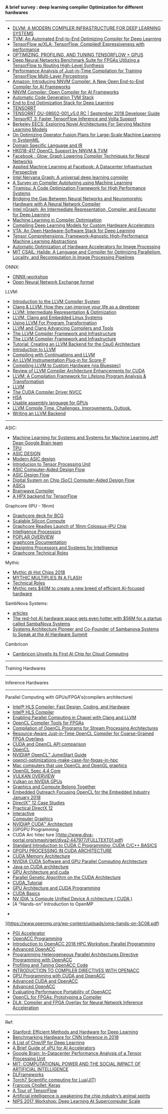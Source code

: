#### A brief survey : deep learning compiler Optimization for different hardwares

-------------

- [DLVM: A MODERN COMPILER INFRASTRUCTURE FOR
DEEP LEARNING SYSTEMS](https://arxiv.org/pdf/1711.03016.pdf)
- [TVM: An Automated End-to-End Optimizing Compiler for Deep Learning](https://arxiv.org/pdf/1802.04799v2.pdf)
- [TensorFlow w/XLA:
TensorFlow, Compiled!
Expressiveness with performance](https://autodiff-workshop.github.io/slides/JeffDean.pdf)
- [OPTIMIZING, PROFILING, AND TUNING
TENSORFLOW + GPUS](http://on-demand.gputechconf.com/gtc-eu/2017/presentation/23363-chris-fregly-optimizing-profiling-and-deploying-tensorflow-ai-models-in-production-with-gpus.pdf)
- [Deep Neural Networks Benchmark Suite for FPGAs Utilizing a
TensorFlow to Routing High-Level Synthesis](http://www.ece.ubc.ca/~ameer/publications/Abdelhadi-Poster-2018July-COHESA_AGM18-DeepLearningBenchmarksFPGAs.pdf)
- [Performance Analysis of Just-in-Time Compilation
for Training TensorFlow Multi-Layer Perceptrons](https://researcher.watson.ibm.com/researcher/files/us-ealtman/FASTPATH_2018_paper_2.pdf)
- [Amazon: Introducing NNVM Compiler: A New Open End-to-End Compiler for AI Frameworks](https://aws.amazon.com/blogs/machine-learning/introducing-nnvm-compiler-a-new-open-end-to-end-compiler-for-ai-frameworks/)
- [NNVM Compiler: Open Compiler for AI Frameworks](https://tvm.ai/2017/10/06/nnvm-compiler-announcement.html)
- [Automatic Code Generation
 TVM Stack](http://dlsys.cs.washington.edu/pdf/lecture7.pdf)
 - [End to End Optimization Stack
for Deep Learning](http://learningsys.org/nips17/assets/slides/TVM-MLSys-NIPS17.pdf)
- [TENSORRT
](https://docs.nvidia.com/deeplearning/sdk/pdf/TensorRT-Release-Notes.pdf)
- [TENSORRT
DU-08602-001_v5.0 RC | September 2018
Developer Guide](https://docs.nvidia.com/deeplearning/sdk/pdf/TensorRT-Developer-Guide.pdf)
- [TensorRT 3: Faster TensorFlow Inference and Volta Support](https://devblogs.nvidia.com/tensorrt-3-faster-tensorflow-inference/)
- [Berkeley EECS: Exploring Novel Architectures For Serving Machine
Learning Models](https://www2.eecs.berkeley.edu/Pubs/TechRpts/2018/EECS-2018-73.pdf)
- [On Optimizing Operator Fusion Plans
for Large-Scale Machine Learning in SystemML](https://arxiv.org/pdf/1801.00829.pdf)
- [ Domain Specific Language and IR](https://pdfs.semanticscholar.org/presentation/f04a/0635498b2269b730619aacccb9257941c584.pdf)
- [HKG18-417
OpenCL Support by NNVM & TVM](http://connect.linaro.org.s3.amazonaws.com/hkg18/presentations/hkg18-417.pdf)
- [Facebook : Glow: Graph Lowering Compiler Techniques for
Neural Networks
](https://arxiv.org/pdf/1805.00907.pdf)
- [Applied Machine Learning at Facebook:
A Datacenter Infrastructure Perspective
](https://research.fb.com/wp-content/uploads/2017/12/hpca-2018-facebook.pdf)
- [Intel Nervana Graph: A universal deep learning compiler](https://conferences.oreilly.com/artificial-intelligence/ai-ca-2017/public/schedule/detail/63428)
- [A Survey on Compiler Autotuning using Machine Learning](https://arxiv.org/pdf/1801.04405v5.pdf)
- [Tiramisu: A Code Optimization Framework for High
Performance Systems](https://arxiv.org/pdf/1804.10694v2.pdf)
- [Bridging the Gap Between Neural Networks and Neuromorphic
Hardware with A Neural Network Compiler](https://arxiv.org/pdf/1801.00746v3.pdf)
- [Intel nGraph: An Intermediate Representation, Compiler, and Executor for Deep Learning](https://arxiv.org/pdf/1801.08058v2.pdf)
- [Machine Learning in Compiler Optimisation](https://arxiv.org/pdf/1805.03441v1.pdf)
- [Compiling Deep Learning Models for Custom Hardware Accelerators](https://arxiv.org/pdf/1708.00117v2.pdf)
- [VTA: An Open Hardware-Software Stack for Deep Learning](https://arxiv.org/pdf/1807.04188v1.pdf)
- [Tensor Comprehensions: Framework-Agnostic High-Performance Machine Learning Abstractions](https://arxiv.org/pdf/1802.04730v3.pdf)
- [Automatic Optimization of Hardware Accelerators for Image Processing](https://arxiv.org/ftp/arxiv/papers/1502/1502.07448.pdf)
- [MIT CSAIL: Halide: A Language and Compiler for Optimizing Parallelism,
Locality, and Recomputation in Image Processing Pipelines
](http://people.csail.mit.edu/jrk/halide-pldi13.pdf)


ONNX:

- [ONNX-workshop](http://learningsys.org/nips17/assets/slides/ONNX-workshop.pdf)
- [Open Neural Network Exchange format](http://on-demand.gputechconf.com/gtc/2018/presentation/s8818-onnx-interoperable-deep-learning-presented-by-facebook.pdf)




LLVM:

- [Introduction to the LLVM Compiler System](https://www.slideshare.net/zionsaint/introduction-to-the-llvm-compiler-system)
- [Clang & LLVM:
How they can improve your life as a
developer](http://events17.linuxfoundation.org/sites/events/files/slides/linuxcon-europe-2014-llvm.pdf)
- [LLVM: Intermediate Representation &
Optimization](http://hpac.rwth-aachen.de/teaching/sem-accg-16/slides/02.Emrich-LLVM_IR.pdf)
- [LLVM, Clang and Embedded
Linux Systems](https://elinux.org/images/d/d2/Elc2011_lopes.pdf)
- [Using LLVM For Program
Transformation](http://www.cs.umd.edu/~awruef/LLVM_Tutorial.pdf)
- [LLVM and Clang
Advancing Compilers and Tools](http://nondot.org/sabre/2013-10-23-SECR-LLVM.pdf)
- [The LLVM Compiler Framework
and Infrastructure](https://www.cs.cmu.edu/afs/cs/academic/class/15745-s12/public/lectures/L3-LLVM-Part1.pdf)
- [The LLVM Compiler
Framework and Infrastructure](https://llvm.org/pubs/2004-09-22-LCPCLLVMTutorial.pdf)
- [Tutorial: Creating an LLVM Backend for
the Cpu0 Architecture](http://jonathan2251.github.io/lbd/TutorialLLVMBackendCpu0.pdf)
- [Introduction to LLVM](http://www.cs.toronto.edu/~pekhimenko/courses/cscd70-w18/docs/Tutorial%201%20-%20Intro%20to%20LLVM.pdf)
- [Compiling with Continuations and LLVM](https://arxiv.org/pdf/1805.08842.pdf)
- [An LLVM Instrumentation Plug-in for Score-P](https://arxiv.org/pdf/1712.01718.pdf)
- [Compiling LLVM to Custom
Hardware (via Bluespec)](https://pdfs.semanticscholar.org/presentation/5cfc/76c639f9905e561cc1db00e546c7acac0bac.pdf)
- [Review of LLVM Compiler Architecture Enhancements for CUDA](https://www.researchgate.net/publication/301346139_Review_of_LLVM_Compiler_Architecture_Enhancements_for_CUDA)
- [LLVM: A Compilation Framework for
Lifelong Program Analysis & Transformation](http://llvm.org/pubs/2004-01-30-CGO-LLVM.pdf)
- [LLVM](https://en.wikipedia.org/wiki/LLVM)
- [The CUDA
Compiler Driver
NVCC ](http://moss.csc.ncsu.edu/~mueller/cluster/nvidia/2.0/nvcc_2.0.pdf)
- [HSA](http://www.mpsoc-forum.org/previous/2013/slides/8-Hegde.pdf)
- [Usable assembly language for GPUs](https://cryptojedi.org/papers/gpuasm-20120313.pdf)
- [LLVM Compile Time. Challenges. Improvements. Outlook.](http://llvm.org/devmtg/2017-10/slides/Zolotukhin-LLVM%20Compile%20Time.pdf)
- [Writing an LLVM Backend](https://llvm.org/docs/WritingAnLLVMBackend.html)

-------

ASIC:

- [Machine Learning for Systems
and
Systems for Machine Learning
Jeff Dean
Google Brain team](http://learningsys.org/nips17/assets/slides/dean-nips17.pdf)
- [TPU](https://homes.cs.washington.edu/~cdel/presentations/TPUPaperISCA2017.pdf)
- [ASIC DESIGN](https://www.tce.edu/sites/default/files/PDF/14EC770-ASIC-DESIGN-K.Kalyani.pdf)
- [Modern ASIC design](https://www.utdallas.edu/~zhoud/EE6306/lecture%20slides/ASIC%202011%20Chapter%206%20%20Physical%20Design.pdf)
- [Introducion	to	Tensor	Processing	Unit](https://csap.snu.ac.kr/sites/default/files/su17/Lec5-tpu.pdf)
- [ASIC Computer-Aided Design Flow](https://pdfs.semanticscholar.org/presentation/7c0e/910a2c2ddd54b561cb4160397e9bbe144d87.pdf)
- [ASIC Design Flow](https://www.csee.umbc.edu/~tinoosh/cmpe641/slides/lect01_flow.pdf)
- [Digital System on Chip (SoC)
Computer-Aided Design Flow](http://www.eng.auburn.edu/~nelson/courses/elec4200/Slides/ELEC4200_SoC_Design.pdf)
- [ASICs](http://www.ni2designs.com/downloads/docs/Intro_to_ASICs.pdf)
- [Brainwave Compiler](http://learningsys.org/nips17/assets/slides/brainwave-nips17.pdf)
- [A HPX backend for TensorFlow](http://stellar.cct.lsu.edu/pubs/lukas_troska_hpx_tensorflow_04.05.17.pdf)


Graphcore
(IPU - 16nm)

- [Graphcore deck for BCG](http://www.bristol.bcs.org.uk/2017/graphcore.pdf)
- [Scalable Silicon Compute](https://supercomputersfordl2017.github.io/Presentations/SimonKnowlesGraphCore.pdf)
- [Graphcore Readies Launch of 16nm Colossus-IPU Chip](https://www.hpcwire.com/2017/07/20/graphcore-readies-launch-16nm-colossus-ipu-chip/)
- [Intelligence Processors](https://www.cambridgewireless.co.uk/media/uploads/files/CWTEC03.10.17-Graphcore-Simon_Knowles.pdf)
- [POPLAR OVERVIEW](https://www.graphcore.ai/hubfs/assets/Poplar%C2%81%20technical%20overview%20NEW%20BRAND.pdf)
- [graphcore Documentation](https://media.readthedocs.org/pdf/graphcore/latest/graphcore.pdf)
- [Designing Processors and
Systems for Intelligence
](http://hipineb.i3a.info/hipineb2018/wp-content/uploads/sites/8/2018/02/Ola-HiPINEB-2018-24Feb2018-OT.pdf)
- [Graphcore Technical Roles](https://www.graphcore.ai/careers)

Mythic

- [Mythic @ Hot Chips 2018](https://medium.com/mythic-ai/mythic-hot-chips-2018-637dfb9e38b7)
- [MYTHIC MULTIPLIES IN A FLASH](https://www.mythic-ai.com/wp-content/uploads/2018/08/Mythic-Multiplies-In-A-Flash.pdf)
- [Technical Roles](https://www.mythic-ai.com/careers/)
- [Mythic nets $40M to create a new breed of efficient AI-focused hardware](https://techcrunch.com/2018/03/20/mythic-nets-40m-to-create-a-new-line-of-ai-focused-hardware/)


SambNova Systems:

- [articles](https://www.sambanovasystems.com/news/)
- [The red-hot AI hardware space gets even hotter with $56M for a startup called SambaNova Systems](https://techcrunch.com/2018/03/15/the-red-hot-ai-chip-space-gets-even-hotter-with-56m-for-a-startup-called-sambanova/)
- [Systems Architecture Pioneer and Co-Founder of Sambanova Systems to Speak at the AI Hardware Summit](https://www.businesswire.com/news/home/20180911005158/en/Systems-Architecture-Pioneer-Co-Founder-Sambanova-Systems-Speak)


Cambricon

- [Cambricon Unveils its First AI Chip for Cloud Computing](https://medium.com/syncedreview/cambricon-unveils-its-first-ai-chip-for-cloud-computing-d3f7acdb4076)

-----------

Training Hardwares


-----------

Inference Hardwares

------------

Parallel Computing with GPUs/FPGA's(compilers architecture)

- [Intel® HLS Compiler: Fast Design,
Coding, and Hardware](https://www.intel.com/content/dam/www/programmable/us/en/pdfs/literature/wp/wp-01274-intel-hls-compiler-fast-design-coding-and-hardware.pdf)
- [Intel® HLS Compiler](https://www.intel.com/content/dam/www/programmable/us/en/pdfs/products/hls/hls-production-brief.pdf)
- [Enabling Parallel Computing in
Chapel with Clang and LLVM ](http://llvm.org/devmtg/2017-10/slides/Ferguson-Enabling%20Parallel%20Computing%20in%20Chapel.pdf)
- [OpenCL Compiler Tools for FPGAs](https://www.iwocl.org/wp-content/uploads/iwocl-2016-opencl-compiler-tools-for-fpgas.pdf)
- [Compilation of OpenCL Programs for Stream
Processing Architectures](https://fenix.tecnico.ulisboa.pt/downloadFile/844820067124649/Compilation%20of%20OpenCL%20Programs%20for%20Stream%20Processing%20Architectures%20-%20Summary.pdf)
- [Resource-Aware Just-in-Time OpenCL Compiler for Coarse-Grained FPGA Overlays](https://arxiv.org/pdf/1705.02730.pdf)
- [CUDA and OpenCL API 
comparison](https://wiki.aalto.fi/download/attachments/40025977/Cuda+and+OpenCL+API+comparison_presented.pdf)
- [OpenCL](http://web.cs.ucdavis.edu/~rubio/289c/presentations/bayraktar2.pdf)
- [NVIDIA®
 OpenCL™
JumpStart Guide ](http://www.cs.cmu.edu/afs/cs/academic/class/15668-s11/www/cuda-doc/OpenCL_Jumpstart_Guide.pdf)
- [opencl-optimizations-make-case-for-fpgas-in-hpc](https://www.nextplatform.com/2018/08/21/opencl-optimizations-make-case-for-fpgas-in-hpc/)
- [Mac computers that use OpenCL and OpenGL graphics](https://support.apple.com/en-us/HT202823)
- [OpenGL Spec 4.4 Core](https://www.slideshare.net/Khronos_Group/opengl-spec-44-core)
- [VULKAN OVERVIEW](https://developer.nvidia.com/sites/default/files/akamai/gameworks/VulkanDevDaypdaniel.pdf)
- [Vulkan on NVIDIA GPUs](http://on-demand.gputechconf.com/siggraph/2015/presentation/SIG1501-Piers-Daniell.pdf)
- [Graphics and Compute
Belong Together ](https://www.khronos.org/assets/uploads/developers/library/overview/2015_vulkan_v1_Overview.pdf)
- [Embedded Outreach
Focusing OpenCL for the
Embedded Industry
January 2018](https://www.khronos.org/assets/uploads/developers/library/2018-khronos-group-opencl-embedded-outreach/Taipei-Focusing-OpenCL-Roadmap_Jan18.pdf)
- [DirectX™ 12 Case Studies](https://developer.download.nvidia.com/assets/gameworks/downloads/regular/GDC17/DX12CaseStudies_GDC2017_FINAL.pdf?KVMrYcVY2reqDR7A_7iEz-V2KuHRM4chpw8-Bj738msNISk7gufslJ6xPFUbGvn0Ra0s8enAHtIr6-Fo67bNKfRq0w4NZIoNc6iYbhuakdCtDJ98akiNbBma1kmUSsUukSS7UlJTkbEfUpo6xhvf8qCz7rn3y4h1zNlMMKbqFr9sRa_c2eHJ1u8)
- [Practical DirectX 12](https://developer.nvidia.com/sites/default/files/akamai/gameworks/blog/GDC16/GDC16_gthomas_adunn_Practical_DX12.pdf)
- [Interactive	
Computer	Graphics	](https://web.eecs.umich.edu/~sugih/courses/eecs487/lectures/21-LowLevelAPIs.pdf)
- [NVIDIA® CUDA™
Architecture](http://developer.download.nvidia.com/compute/cuda/docs/CUDA_Architecture_Overview.pdf)
- [GPGPU Programming
- CUDA Arc hitec ture ](http://www.diva-portal.org/smash/get/diva2:447977/FULLTEXT01.pdf)
- [Standard Introduction to CUDA C Programming: CUDA C/C++ BASICS](https://www.olcf.ornl.gov/wp-content/uploads/2013/02/Intro_to_CUDA_C-TS.pdf)
- [GPGPU PROCESSING IN CUDA ARCHITECTURE](https://arxiv.org/ftp/arxiv/papers/1202/1202.4347.pdf)
- [CUDA Memory Architecture](https://www.cvg.ethz.ch/teaching/2011spring/gpgpu/cuda_memory.pdf)
- [NVIDIA CUDA Software and GPU
Parallel Computing Architecture](https://pdfs.semanticscholar.org/8534/2c0881d7ace904aa1fd01f7a456f41cd329f.pdf)
- [Java on CUDA architecture](https://otik.uk.zcu.cz/bitstream/11025/10631/1/Strnad.pdf)
- [GPU Architecture and cuda](http://haifux.org/lectures/267/Introduction-to-GPUs.pdf)
- [Parallel Genetic Algorithm on the CUDA
Architecture](https://memics.cz/2010/pres/palava/Saturday/pospichal.pdf)
- [CUDA_Tutorial](http://users.cis.fiu.edu/~tcickovs/CUDA_Tutorial.pdf)
- [GPU Architecture and CUDA Programming](https://www.cs.cmu.edu/afs/cs/academic/class/15418-s12/www/lectures/06_gpuprog.pdf)
- [CUDA Basics](https://cs.nyu.edu/manycores/cuda_many_cores.pdf)
- [NV IDIA 's Compute Unified Device A rchitecture
 ( CUDA )](http://www.netlib.org/utk/people/JackDongarra/WEB-PAGES/SPRING-2012/Discussion_CUDA.pdf)
 - [A “Hands-on” Introduction to
OpenMP
*
](https://www.openmp.org/wp-content/uploads/omp-hands-on-SC08.pdf)
- [PGI Accelerator](https://www.pgroup.com/lit/brochures/openacc_sc13.pdf)
- [OpenACC Programming](https://www.openacc.org/sites/default/files/inline-files/OpenACC_Programming_Guide_0.pdf)
- [Introduction to OpenACC
2018 HPC Workshop: Parallel Programming](https://www.lehigh.edu/~alp514/hpc2017/openacc.pdf)
- [Advanced OpenACC](https://ics.psu.edu/wp-content/uploads/2016/02/OpenACC.pdf)
- [Programming Heterogeneous
Parallel Architectures
Directive Programming
with OpenACC](https://pdfs.semanticscholar.org/presentation/6143/df0c853de04a5b97934d11f281fdbbdedc6d.pdf)
- [Profiling and Tuning
OpenACC Code](http://developer.download.nvidia.com/GTC/PDF/GTC2012/PresentationPDF/S0517B-Monday-Programming-GPUs-OpenACC.pdf)
- [INTRODUCTION TO COMPILER
DIRECTIVES WITH OPENACC](http://on-demand.gputechconf.com/gtc/2015/presentation/S5192-Jeff-Larkin.pdf)
- [GPU Programming
with CUDA and OpenACC ](https://www.asc.edu/sites/default/files/org_sections/HPC/documents/gpu_cuda_acc_10_small.pdf)
- [Advanced CUDA and OpenACC](http://www.training.prace-ri.eu/uploads/tx_pracetmo/AdvCudaOpenACCLectures.pdf)
- [Advanced OpenACC](https://www.psc.edu/images/xsedetraining/BootCamp_June2017/OpenACC_Advanced_OpenACC.PDF)
- [Evaluating Performance Portability of OpenACC](https://ft.ornl.gov/sites/default/files/LCPC14_perfport.pdf)
- [OpenCL for FPGAs: Prototyping a Compiler](http://ersaconf.org/ersa12/papers/Brown-opencl-for-fpgas.pdf)
- [DLA: Compiler and FPGA Overlay for Neural
Network Inference Acceleration](https://arxiv.org/pdf/1807.06434.pdf)

-----------

Ref: 

- [Stanford: Efficient Methods and Hardware for
Deep Learning ](http://cs231n.stanford.edu/slides/2017/cs231n_2017_lecture15.pdf)
- [Benchmarking Hardware for CNN Inference in 2018](https://towardsdatascience.com/benchmarking-hardware-for-cnn-inference-in-2018-1d58268de12a)
- [A List of Chip/IP for Deep Learning](https://medium.com/@shan.tang.g/a-list-of-chip-ip-for-deep-learning-48d05f1759ae)
- [A Brief Guide of xPU for AI Accelerators](https://www.sigarch.org/a-brief-guide-of-xpu-for-ai-accelerators/)
- [Google Brain: In-Datacenter Performance Analysis of a Tensor Processing Unit](https://arxiv.org/ftp/arxiv/papers/1704/1704.04760.pdf)
- [MIT: COMPUTATIONAL POWER AND THE SOCIAL
IMPACT OF ARTIFICIAL INTELLIGENCE](https://arxiv.org/ftp/arxiv/papers/1803/1803.08971.pdf)
- [DLFrameworks](https://project.inria.fr/deeplearning/files/2016/05/DLFrameworks.pdf)
- [Torch7
Scientific computing for Lua(JIT)](http://hunch.net/~nyoml/torch7.pdf)
- [Francois Chollet: Keras](https://web.stanford.edu/class/cs20si/lectures/march9guestlecture.pdf)
- [A Tour of TensorFlow](https://arxiv.org/pdf/1610.01178.pdf)
- [Artificial intelligence is awakening the chip industry’s animal spirits](https://www.economist.com/business/2018/06/07/artificial-intelligence-is-awakening-the-chip-industrys-animal-spirits)
- [NIPS 2017 Workshop: Deep Learning At Supercomputer Scale](https://supercomputersfordl2017.github.io/)

---------

